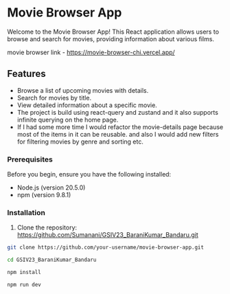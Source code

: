 # Movie Browser App

Welcome to the Movie Browser App! This React application allows users to browse and search for movies, providing information about various films.

movie browser link - https://movie-browser-chi.vercel.app/

## Features

- Browse a list of upcoming movies with details.
- Search for movies by title.
- View detailed information about a specific movie.
- The project is build using react-query and zustand and it also supports infinite querying on the home page.
- If I had some more time I would refactor the movie-details page because most of the items in it can be reusable.
  and also I would add new filters for filtering movies by genre and sorting etc.

### Prerequisites

Before you begin, ensure you have the following installed:

- Node.js (version 20.5.0)
- npm (version 9.8.1)

### Installation

1. Clone the repository: https://github.com/Sumanani/GSIV23_BaraniKumar_Bandaru.git

```bash
git clone https://github.com/your-username/movie-browser-app.git

cd GSIV23_BaraniKumar_Bandaru

npm install

npm run dev
```
